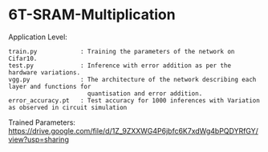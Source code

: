 # 6T-SRAM-Multiplication
Application Level:

    train.py            : Training the parameters of the network on Cifar10.
    test.py             : Inference with error addition as per the hardware variations.
    vgg.py              : The architecture of the network describing each layer and functions for 
                          quantisation and error addition.
    error_accuracy.pt   : Test accuracy for 1000 inferences with Variation as observed in circuit simulation

    
Trained Parameters: https://drive.google.com/file/d/1Z_9ZXXWG4P6jbfc6K7xdWg4bPQDYRfGY/view?usp=sharing

